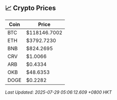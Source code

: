 ## 📈 Crypto Prices

| Coin | Price |
| ---- | ----- |
| BTC | $118146.7002 |
| ETH | $3792.7230 |
| BNB | $824.2695 |
| CRV | $1.0066 |
| ARB | $0.4334 |
| OKB | $48.6353 |
| DOGE | $0.2282 |

_Last Updated: 2025-07-29 05:06:12.609 +0800 HKT_